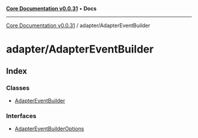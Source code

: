 [**Core Documentation v0.0.31**](../../README.md) • **Docs**

***

[Core Documentation v0.0.31](../../modules.md) / adapter/AdapterEventBuilder

# adapter/AdapterEventBuilder

## Index

### Classes

- [AdapterEventBuilder](classes/AdapterEventBuilder.md)

### Interfaces

- [AdapterEventBuilderOptions](interfaces/AdapterEventBuilderOptions.md)

